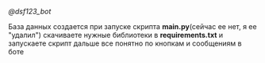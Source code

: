 *@dsf123_bot*

База данных создается при запуске скрипта **main.py**(сейчас ее нет, я ее "удалил")
скачиваете нужные библиотеки в **requirements.txt** и запускаете скрипт
дальше все понятно по кнопкам и сообщениям в боте 


